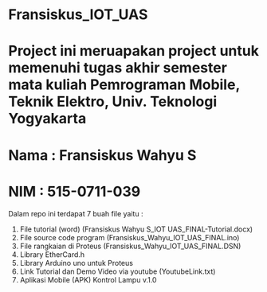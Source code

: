 # Fransiskus_IOT_UAS
# Project ini meruapakan project untuk memenuhi tugas akhir semester mata kuliah Pemrograman Mobile, Teknik Elektro, Univ. Teknologi Yogyakarta
# Nama : Fransiskus Wahyu S
# NIM : 515-0711-039
Dalam repo ini terdapat 7 buah file yaitu :
1. File tutorial (word) (Fransiskus Wahyu S_IOT UAS_FINAL-Tutorial.docx)
2. File source code program (Fransiskus_Wahyu_IOT_UAS_FINAL.ino)
3. File rangkaian di Proteus (Fransiskus_Wahyu_IOT_UAS_FINAL.DSN)
4. Library EtherCard.h
5. Library Arduino uno untuk Proteus
6. Link Tutorial dan Demo Video via youtube (YoutubeLink.txt)
7. Aplikasi Mobile (APK) Kontrol Lampu v.1.0
